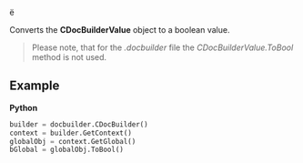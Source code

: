 ё

Converts the **CDocBuilderValue** object to a boolean value.

> Please note, that for the *.docbuilder* file the *CDocBuilderValue.ToBool* method is not used.

## Example

**Python**

``` py
builder = docbuilder.CDocBuilder()
context = builder.GetContext()
globalObj = context.GetGlobal()
bGlobal = globalObj.ToBool()
```
